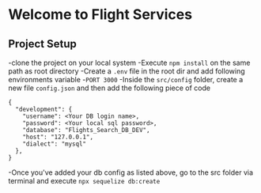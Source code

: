 # Welcome to Flight Services

## Project Setup
-clone the project on your local system
-Execute `npm install` on the same path as root directory
-Create a `.env` file in the root dir and add following environments variable 
  -`PORT 3000`
-Inside the `src/config` folder, create a new file `config.json` and then add the following piece of code

```
{
  "development": {
    "username": <Your DB login name>,
    "password": <Your local sql password>,
    "database": "Flights_Search_DB_DEV",
    "host": "127.0.0.1",
    "dialect": "mysql"
  },
}  

```
-Once you've added your db config as listed above, go to the src folder via terminal and execute 
`npx sequelize db:create`
